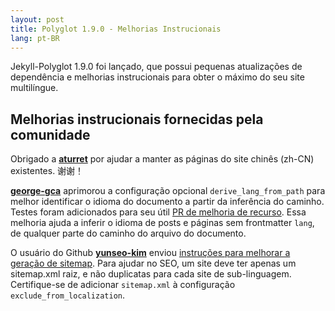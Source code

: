 ```yaml
---
layout: post
title: Polyglot 1.9.0 - Melhorias Instrucionais
lang: pt-BR
---
```


Jekyll-Polyglot 1.9.0 foi lançado, que possui pequenas atualizações de dependência e melhorias instrucionais para obter o máximo do seu site multilíngue.

## Melhorias instrucionais fornecidas pela comunidade

Obrigado a **[aturret](https://github.com/aturret)** por ajudar a manter as páginas do site chinês (zh-CN) existentes. 谢谢！

**[george-gca](https://github.com/george-gca)** aprimorou a configuração opcional `derive_lang_from_path` para melhor identificar o idioma do documento a partir da inferência do caminho. Testes foram adicionados para seu útil [PR de melhoria de recurso](https://github.com/untra/polyglot/pull/222). Essa melhoria ajuda a inferir o idioma de posts e páginas sem frontmatter `lang`, de qualquer parte do caminho do arquivo do documento.

O usuário do Github **[yunseo-kim](https://github.com/yunseo-kim)** enviou [instruções para melhorar a geração de sitemap](https://github.com/untra/polyglot/pull/230). Para ajudar no SEO, um site deve ter apenas um sitemap.xml raiz, e não duplicatas para cada site de sub-linguagem. Certifique-se de adicionar `sitemap.xml` à configuração `exclude_from_localization`.